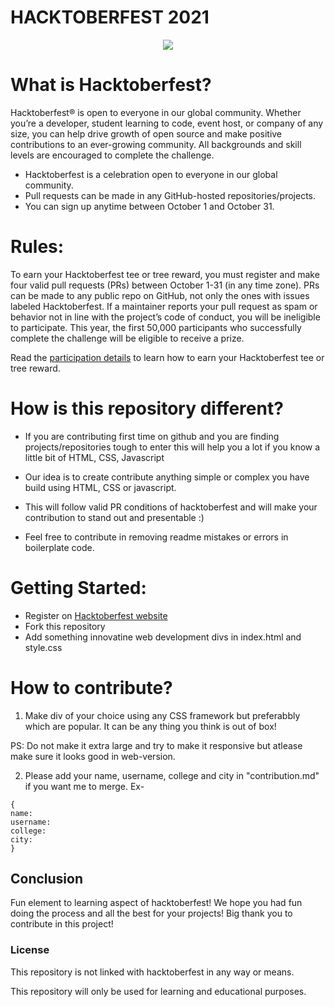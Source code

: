 

# HACKTOBERFEST 2021
  
<p align="center">
<img src="https://hacktoberfest.digitalocean.com/_nuxt/img/logo-hacktoberfest-full.f42e3b1.svg">
</p>

# What is Hacktoberfest?

Hacktoberfest® is open to everyone in our global community. Whether you’re a developer, student learning to code, event host, or company of any size, you can help drive growth of open source and make positive contributions to an ever-growing community. All backgrounds and skill levels are encouraged to complete the challenge.

- Hacktoberfest is a celebration open to everyone in our global community.
- Pull requests can be made in any GitHub-hosted repositories/projects.
- You can sign up anytime between October 1 and October 31.



# Rules:
To earn your Hacktoberfest tee or tree reward, you must register and make four valid pull requests (PRs) between October 1-31 (in any time zone). PRs can be made to any public repo on GitHub, not only the ones with issues labeled Hacktoberfest. If a maintainer reports your pull request as spam or behavior not in line with the project’s code of conduct, you will be ineligible to participate. This year, the first 50,000 participants who successfully complete the challenge will be eligible to receive a prize.

Read the [participation details](https://hacktoberfest.digitalocean.com/) to learn how to earn your Hacktoberfest tee or tree reward.

# How is this repository different?

- If you are contributing first time on github and you are finding projects/repositories tough to enter this will help you a lot if you know a little bit of HTML, CSS, Javascript

- Our idea is to create contribute anything simple or complex you have build using HTML, CSS or javascript.

- This will follow valid PR conditions of hacktoberfest and will make your contribution to stand out and presentable :)
- Feel free to contribute in removing readme mistakes or errors in boilerplate code.

# Getting Started:
- Register on [Hacktoberfest website](https://hacktoberfest.digitalocean.com)
- Fork this repository
- Add something innovatine web development divs in index.html and style.css

# How to contribute?


1. Make div of your choice using any CSS framework but preferabbly which are popular. It can be any thing you think is out of box! 

PS: Do not make it extra large and try to make it responsive but atlease make sure it looks good in web-version.

2. Please add your name, username, college and city in "contribution.md" if you want me to merge.
Ex-
`````
{
name:
username:
college:
city:
}
`````


## Conclusion
Fun element to learning aspect of hacktoberfest! 
We hope you had fun doing the process and all the best for your projects!
Big thank you to contribute in this project!

### License

This repository is not linked with hacktoberfest in any way or means.

This repository will only be used for learning and educational purposes.


